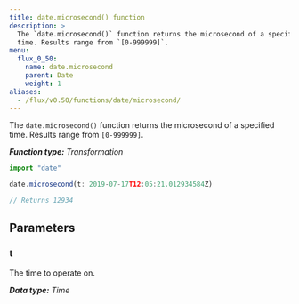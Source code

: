 ```yaml
---
title: date.microsecond() function
description: >
  The `date.microsecond()` function returns the microsecond of a specified
  time. Results range from `[0-999999]`.
menu:
  flux_0_50:
    name: date.microsecond
    parent: Date
    weight: 1
aliases:
  - /flux/v0.50/functions/date/microsecond/
---
```


The `date.microsecond()` function returns the microsecond of a specified time.
Results range from `[0-999999]`.

_**Function type:** Transformation_  

```js
import "date"

date.microsecond(t: 2019-07-17T12:05:21.012934584Z)

// Returns 12934
```

## Parameters

### t
The time to operate on.

_**Data type:** Time_
